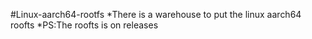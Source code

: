 #Linux-aarch64-rootfs
*There is a warehouse to put the linux aarch64 roofts
*PS:The roofts is on releases

